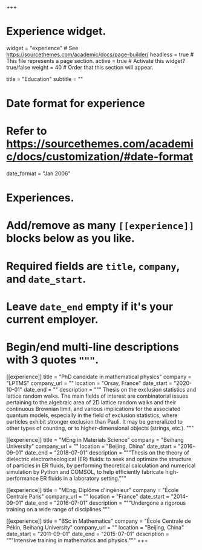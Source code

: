 +++
# Experience widget.
widget = "experience"  # See https://sourcethemes.com/academic/docs/page-builder/
headless = true  # This file represents a page section.
active = true  # Activate this widget? true/false
weight = 40  # Order that this section will appear.

title = "Education"
subtitle = ""

# Date format for experience
#   Refer to https://sourcethemes.com/academic/docs/customization/#date-format
date_format = "Jan 2006"

# Experiences.
#   Add/remove as many `[[experience]]` blocks below as you like.
#   Required fields are `title`, `company`, and `date_start`.
#   Leave `date_end` empty if it's your current employer.
#   Begin/end multi-line descriptions with 3 quotes `"""`.
[[experience]]
  title = "PhD candidate in mathematical physics"
  company = "LPTMS"
  company_url = ""
  location = "Orsay, France"
  date_start = "2020-10-01"
  date_end = ""
  description = """
  Thesis on the exclusion statistics and lattice random walks.
  The main fields of interest are combinatorial issues pertaining to the algebraic area of 2D lattice random walks and their continuous Brownian limit, and various implications for the associated quantum models, especially in the field of exclusion statistics, where particles exhibit stronger exclusion than Pauli. It may be generalized to other types of counting, or to higher-dimensional objects (strings, etc.).
  """

[[experience]]
  title = "MEng in Materials Science"
  company = "Beihang University"
  company_url = ""
  location = "Beijing, China"
  date_start = "2016-09-01"
  date_end = "2018-07-01"
  description = """Thesis on the theory of dielectric electrorheological (ER) fluids: to seek and optimize the structure of particles in ER fluids, by performing theoretical calculation and numerical simulation by Python and COMSOL, to help efficiently fabricate high-performance ER fluids in a laboratory setting."""

[[experience]]
  title = "MEng, Diplôme d'ingénieur"
  company = "École Centrale Paris"
  company_url = ""
  location = "France"
  date_start = "2014-09-01"
  date_end = "2016-07-01"
  description = """Undergone a rigorous training on a wide range of disciplines."""

[[experience]]
  title = "BSc in Mathematics"
  company = "École Centrale de Pékin, Beihang University"
  company_url = ""
  location = "Beijing, China"
  date_start = "2011-09-01"
  date_end = "2015-07-01"
  description = """Intensive training in mathematics and physics."""
+++
